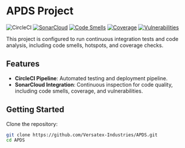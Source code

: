 # APDS Project

![CircleCI](https://circleci.com/gh/Versatex-Industries/APDS.svg?style=shield)
[![SonarCloud](https://sonarcloud.io/api/project_badges/measure?project=Versatex-Industries_APDS&metric=alert_status)](https://sonarcloud.io/dashboard?id=Versatex-Industries_APDS)
[![Code Smells](https://sonarcloud.io/api/project_badges/measure?project=Versatex-Industries_APDS&metric=code_smells)](https://sonarcloud.io/dashboard?id=Versatex-Industries_APDS)
[![Coverage](https://sonarcloud.io/api/project_badges/measure?project=Versatex-Industries_APDS&metric=coverage)](https://sonarcloud.io/dashboard?id=Versatex-Industries_APDS)
[![Vulnerabilities](https://sonarcloud.io/api/project_badges/measure?project=Versatex-Industries_APDS&metric=vulnerabilities)](https://sonarcloud.io/dashboard?id=Versatex-Industries_APDS)

This project is configured to run continuous integration tests and code analysis, including code smells, hotspots, and coverage checks.

## Features

- **CircleCI Pipeline**: Automated testing and deployment pipeline.
- **SonarCloud Integration**: Continuous inspection for code quality, including code smells, coverage, and vulnerabilities.

## Getting Started

Clone the repository:

```bash
git clone https://github.com/Versatex-Industries/APDS.git
cd APDS
